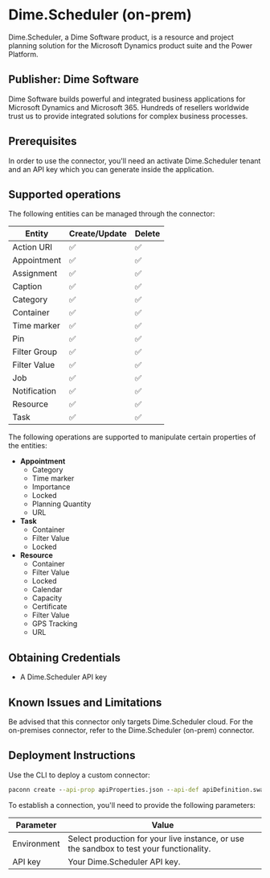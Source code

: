 # Dime.Scheduler (on-prem)

Dime.Scheduler, a Dime Software product, is a resource and project planning solution for the Microsoft Dynamics product suite and the Power Platform.

## Publisher: Dime Software

Dime Software builds powerful and integrated business applications for Microsoft Dynamics and Microsoft 365. Hundreds of resellers worldwide trust us to provide integrated solutions for complex business processes.

## Prerequisites

In order to use the connector, you'll need an activate Dime.Scheduler tenant and an API key which you can generate inside the application.

## Supported operations

The following entities can be managed through the connector:

| Entity       | Create/Update | Delete |
| ------------ | ------------- | ------ |
| Action URI   | ✅             | ✅      |
| Appointment  | ✅             | ✅      |
| Assignment   | ✅             | ✅      |
| Caption      | ✅             | ✅      |
| Category     | ✅             | ✅      |
| Container    | ✅             | ✅      |
| Time marker  | ✅             | ✅      |
| Pin          | ✅             | ✅      |
| Filter Group | ✅             | ✅      |
| Filter Value | ✅             | ✅      |
| Job          | ✅             | ✅      |
| Notification | ✅             | ✅      |
| Resource     | ✅             | ✅      |
| Task         | ✅             | ✅      |

The following operations are supported to manipulate certain properties of the entities:

- **Appointment**
  - Category
  - Time marker
  - Importance
  - Locked
  - Planning Quantity
  - URL
- **Task**
  - Container
  - Filter Value
  - Locked
- **Resource**
  - Container
  - Filter Value
  - Locked
  - Calendar
  - Capacity
  - Certificate
  - Filter Value
  - GPS Tracking
  - URL

## Obtaining Credentials

- A Dime.Scheduler API key

## Known Issues and Limitations

Be advised that this connector only targets Dime.Scheduler cloud. For the on-premises connector, refer to the Dime.Scheduler (on-prem) connector.

## Deployment Instructions

Use the CLI to deploy a custom connector:

```cmd
paconn create --api-prop apiProperties.json --api-def apiDefinition.swagger.json --icon icon.png
```

To establish a connection, you'll need to provide the following parameters:

| Parameter   | Value                                                                                    |
| ----------- | ---------------------------------------------------------------------------------------- |
| Environment | Select production for your live instance, or use the sandbox to test your functionality. |
| API key     | Your Dime.Scheduler API key.                                                             |

